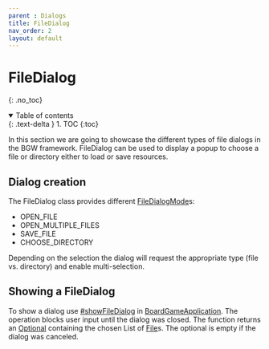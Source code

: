 ```yaml
---
parent : Dialogs 
title: FileDialog 
nav_order: 2 
layout: default
---
```


# FileDialog
{: .no_toc}
<details open markdown="block">
  <summary>
    Table of contents
  </summary>
  {: .text-delta }
1. TOC
{:toc}
</details>

In this section we are going to showcase the different types of file dialogs in the BGW framework. FileDialog can be
used to display a popup to choose a file or directory either to load or save resources.

## Dialog creation

The FileDialog class provides different [FileDialogMode](https://tudo-aqua.github.io/bgw/kotlin-docs/bgw-core/tools.aqua.bgw.dialog/-file-dialog/-file-dialog-mode/index.html)s:
* OPEN_FILE
* OPEN_MULTIPLE_FILES
* SAVE_FILE
* CHOOSE_DIRECTORY

Depending on the selection the dialog will request the appropriate type (file vs. directory) and enable multi-selection.

## Showing a FileDialog
To show a dialog use [#showFileDialog](https://tudo-aqua.github.io/bgw/kotlin-docs/bgw-core/tools.aqua.bgw.core/-board-game-application/show-file-dialog.html) in [BoardGameApplication](https://tudo-aqua.github.io/bgw/kotlin-docs/bgw-core/tools.aqua.bgw.core/-board-game-application/index.html).
The operation blocks user input until the dialog was closed. The function returns an [Optional](https://docs.oracle.com/javase/8/docs/api/java/util/Optional.html) containing the chosen List of [File](https://docs.oracle.com/javase/8/docs/api/java/io/File.html)s. The optional is empty if the dialog was canceled.
